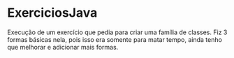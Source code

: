 # ExerciciosJava

Execução de um exercício que pedia para criar uma família de classes.
Fiz 3 formas básicas nela, pois isso era somente para matar tempo, ainda tenho que melhorar e adicionar mais formas.
